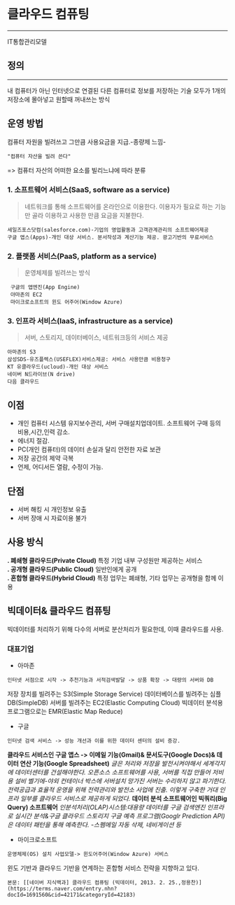 # 클라우드 컴퓨팅
---
IT통합관리모델

## 정의
---
내 컴퓨터가 아닌 인터넷으로 연결된 다른 컴퓨터로 정보를 저장하는 기술
모두가 1개의 저장소에 몰아넣고 원할때 꺼내쓰는 방식 

## 운영 방법
컴퓨터 자원을 빌려쓰고 그만큼 사용요금을 지급.-종량제 느낌-
````
"컴퓨터 자산을 빌려 쓴다" 
````
=> 컴퓨터 자산의 어떠한 요소를 빌리느냐에 따라 분류
### 1. 소프트웨어 서비스(SaaS, software as a service)
> 네트워크를 통해 소프트웨어를 온라인으로 이용한다. 
이용자가 필요로 하는 기능만 골라 이용하고 사용한 만큼 요금을 지불한다.
````
세일즈포스닷컴(salesforce.com)-기업의 영업활동과 고객관계관리의 소프트웨어제공
구글 앱스(Apps)-개인 대상 서비스. 분서작성과 계산기능 제공. 광고기반의 무료서비스
````
### 2. 플랫폼 서비스(PaaS, platform as a service)
> 운영체제를 빌려쓰는 방식
````
 구글의 앱엔진(App Engine)
 아마존의 EC2
 마이크로소프트의 윈도 어주어(Window Azure) 
````
### 3. 인프라 서비스(IaaS, infrastructure as a service)
> 서버, 스토리지, 데이터베이스, 네트워크등의 서비스 제공
````
아마존의 S3
삼성SDS-유즈플렉스(USEFLEX)서비스제공: 서비스 사용만큼 비용청구
KT 유클라우드(ucloud)-개인 대상 서비스
네이버 N드라이브(N drive)
다음 클라우드
````

## 이점
- 개인 컴퓨터 시스템 유지보수관리, 서버 구매설치업데이트. 소프트웨어 구매 등의
비용,시간,인력 감소.
- 에너지 절감.
- PC(개인 컴퓨터)의 데이터 손실과 달리 안전한 자료 보관
- 저장 공간의 제약 극복
- 언제, 어디서든 열람, 수정이 가능.

## 단점
- 서버 해킹 시 개인정보 유출
- 서버 장애 시 자료이용 불가

## 사용 방식
**. 폐쇄형 클라우드(Private Cloud)** 특정 기업 내부 구성원만 제공하는 서비스  
**. 공개형 클라우드(Public Cloud)** 일반인에게 공개  
**. 혼합형 클라우드(Hybrid Cloud)** 특정 업무는 폐쇄형, 기타 업무는 공개형을 함께 이용  

## 빅데이터& 클라우드 컴퓨팅
빅데이터를 처리하기 위해 다수의 서버로 분산처리가 필요한데, 이때 클라우드를 사용.
### 대표기업  
- 아마존
````
인터넷 서점으로 시작 -> 추천기능과 서적검색발달 -> 상품 확장 -> 대량의 서버와 DB 
````
저장 장치를 빌려주는 S3(Simple Storage Service)
데이터베이스를 빌려주는 심플DB(SimpleDB)
서버를 빌려주는 EC2(Elastic Computing Cloud)
빅데이터 분석용 프로그램으로는 EMR(Elastic Map Reduce)
     
- 구글
````
인터넷 검색 서비스 -> 성능 개선과 이를 위한 데이터 센터의 설비 증강. 
````
**클라우드 서비스인 구글 앱스
-> 이메일 기능(Gmail)& 문서도구(Google Docs)& 데이터 연산 기능(Google Spreadsheet)**
    *글은 처리와 저장을 발전시켜야해서 세계각지에 데이터센터를 건설해야한다.
    오픈소스 소프트웨어를 사용, 서버를 직접 만들어 저비용 설비
    벨기에-야외 컨테이너 박스에 서버설치
    망가진 서버는 수리하지 않고 파기한다.
    전력공급과 효율적 운영을 위해 전력관리와 발전소 사업에 진출.
    이렇게 구축한 거대 인프라 일부를 클라우드 서비스로 제공하게 되었다.*
**데이터 분석 소프트웨어인 빅쿼리(Big Query) 소프트웨어**
    *인분석처리(OLAP)시스템:대용량 데이터를 구글 검색엔진 인프라로 실시간 분석&구글 클라우드 스토리지
    구글 예측 프로그램(Googlr Prediction API)은 데이터 패턴을 통해 예측한다.
    -스펨메일 자동 삭제, 네비게이션 등*
   
- 마이크로소프트
````
운영체제(OS) 설치 사업모델-> 윈도어주어(Window Azure) 서비스
````
윈도 기반과 클라우드 기반을 연계하는 혼합형 서비스 전략을 지향하고 있다.


`본문: [[네이버 지식백과] 클라우드 컴퓨팅 (빅데이터, 2013. 2. 25.,정용찬)](https://terms.naver.com/entry.nhn?docId=1691560&cid=42171&categoryId=42183)`

